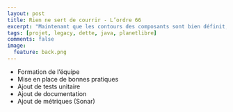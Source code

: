 ```yaml
---
layout: post
title: Rien ne sert de courrir - L’ordre 66
excerpt: "Maintenant que les contours des composants sont bien définit, on va les assainirs et le proparer à un changement"
tags: [projet, legacy, dette, java, planetlibre]
comments: false
image:
  feature: back.png
---
```


* Formation de l’équipe
* Mise en place de bonnes pratiques
* Ajout de tests unitaire
* Ajout de documentation
* Ajout de métriques (Sonar)